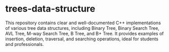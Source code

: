# trees-data-structure
This repository contains clear and well-documented C++ implementations of various tree data structures, including Binary Tree, Binary Search Tree, AVL Tree, M-way Search Tree, B Tree, and B+ Tree. It provides examples of insertion, deletion, traversal, and searching operations, ideal for students and professionals.
